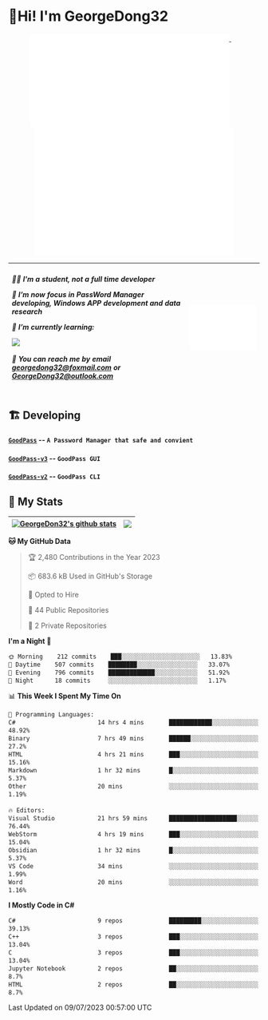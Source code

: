 # 👋Hi! I'm GeorgeDong32
<p align="center">
  <a href="#">
    <img width="400" align="top" src="https://github.com/GeorgeDong32/GeorgeDong32/blob/main/metrics.classic.svg" />
  </a>
  &emsp;
  <a href="#">
    <img width="400" align="top" src="https://github.com/GeorgeDong32/GeorgeDong32/blob/main/metrics.achievements.svg" />
  </a>
</p>

| <h5 align="left"> <p>🧑‍🎓 I'm a student, not a full time developer</p> <p>👀 I’m now focus in PassWord Manager developing, Windows APP development and data research</p> <p>📖 I’m currently learning:</p> <p><img height="28" src="https://skillicons.dev/icons?i=cs,c,cpp,matlab,cmake,py,dotnet,unity" /></p> <p>💬 You can reach me by email georgedong32@foxmail.com or GeorgeDong32@outlook.com</p></h5> | <img width="450" alt="my-commit-calendar" src="https://github.com/GeorgeDong32/GeorgeDong32/blob/main/metrics.plugin.isocalendar.svg" > |
| ------------- | ------------- |

## 🏗️ Developing
#### [`GoodPass`](https://github.com/GeorgeDong32/GoodPass) -- `A Password Manager that safe and convient`
#### [`GoodPass-v3`](https://github.com/GeorgeDong32/GoodPass-v3) -- `GoodPass GUI`
#### [`GoodPass-v2`](https://github.com/GeorgeDong32/GoodPass-v2) -- `GoodPass CLI`

## 🚀 My Stats

| <a href="https://github.com/GeorgeDong32/github-readme-stats"><img align="center" src="https://github-readme-stats-one-topaz-92.vercel.app/api?username=GeorgeDong32&show_icons=true&bg_color=45,34558b,FFFFFF&title_color=FFFFFF&icon_color=F5DF4D&hide_border=1" alt="GeorgeDon32's github stats" /></a> | <a href="https://github.com/GeorgeDong32/github-readme-stats"><img align="center" height="192" src="https://github-readme-stats-one-topaz-92.vercel.app/api/top-langs/?username=GeorgeDong32&layout=compact&bg_color=45,FFFFFF,34558b&title_color=555555&hide_border=1&langs_count=7" /></a> |
| ------------- | ------------- |


<!--START_SECTION:waka-->
**🐱 My GitHub Data** 

> 🏆 2,480 Contributions in the Year 2023
 > 
> 📦 683.6 kB Used in GitHub's Storage 
 > 
> 💼 Opted to Hire
 > 
> 📜 44 Public Repositories 
 > 
> 🔑 2 Private Repositories  
 > 
**I'm a Night 🦉** 

```text
🌞 Morning    212 commits    ███░░░░░░░░░░░░░░░░░░░░░░   13.83% 
🌆 Daytime    507 commits    ████████░░░░░░░░░░░░░░░░░   33.07% 
🌃 Evening    796 commits    █████████████░░░░░░░░░░░░   51.92% 
🌙 Night      18 commits     ░░░░░░░░░░░░░░░░░░░░░░░░░   1.17%

```


📊 **This Week I Spent My Time On** 

```text
💬 Programming Languages: 
C#                       14 hrs 4 mins       ████████████░░░░░░░░░░░░░   48.92% 
Binary                   7 hrs 49 mins       ██████░░░░░░░░░░░░░░░░░░░   27.2% 
HTML                     4 hrs 21 mins       ███░░░░░░░░░░░░░░░░░░░░░░   15.16% 
Markdown                 1 hr 32 mins        █░░░░░░░░░░░░░░░░░░░░░░░░   5.37% 
Other                    20 mins             ░░░░░░░░░░░░░░░░░░░░░░░░░   1.19%

🔥 Editors: 
Visual Studio            21 hrs 59 mins      ███████████████████░░░░░░   76.44% 
WebStorm                 4 hrs 19 mins       ███░░░░░░░░░░░░░░░░░░░░░░   15.04% 
Obsidian                 1 hr 32 mins        █░░░░░░░░░░░░░░░░░░░░░░░░   5.37% 
VS Code                  34 mins             ░░░░░░░░░░░░░░░░░░░░░░░░░   1.99% 
Word                     20 mins             ░░░░░░░░░░░░░░░░░░░░░░░░░   1.16%

```

**I Mostly Code in C#** 

```text
C#                       9 repos             █████████░░░░░░░░░░░░░░░░   39.13% 
C++                      3 repos             ███░░░░░░░░░░░░░░░░░░░░░░   13.04% 
C                        3 repos             ███░░░░░░░░░░░░░░░░░░░░░░   13.04% 
Jupyter Notebook         2 repos             ██░░░░░░░░░░░░░░░░░░░░░░░   8.7% 
HTML                     2 repos             ██░░░░░░░░░░░░░░░░░░░░░░░   8.7%

```



 Last Updated on 09/07/2023 00:57:00 UTC
<!--END_SECTION:waka-->

